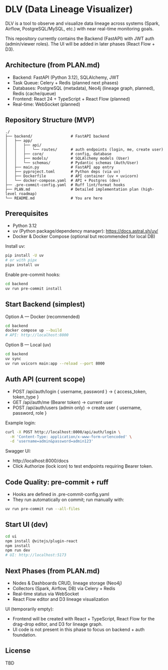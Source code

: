# DLV (Data Lineage Visualizer)

DLV is a tool to observe and visualize data lineage across systems
(Spark, Airflow, PostgreSQL/MySQL, etc.) with near real-time monitoring goals.

This repository currently contains the Backend (FastAPI) with JWT auth (admin/viewer roles).
The UI will be added in later phases (React Flow + D3).

## Architecture (from PLAN.md)

- Backend: FastAPI (Python 3.12), SQLAlchemy, JWT
- Task Queue: Celery + Redis (planned next phases)
- Databases: PostgreSQL (metadata), Neo4j (lineage graph, planned), Redis (cache/queue)
- Frontend: React 24 + TypeScript + React Flow (planned)
- Real-time: WebSocket (planned)

## Repository Structure (MVP)

```
./
├── backend/                 # FastAPI backend
│   ├── app/
│   │   ├── api/
│   │   │   └── routes/      # auth endpoints (login, me, create user)
│   │   ├── core/            # config, database
│   │   ├── models/          # SQLAlchemy models (User)
│   │   └── schemas/         # Pydantic schemas (Auth/User)
│   ├── main.py              # FastAPI app entry
│   ├── pyproject.toml       # Python deps (via uv)
│   ├── Dockerfile           # API container (uv + uvicorn)
│   └── docker-compose.yaml  # API + Postgres (dev)
├── .pre-commit-config.yaml  # Ruff lint/format hooks
├── PLAN.md                  # Detailed implementation plan (high-level roadmap)
└── README.md                # You are here
```

## Prerequisites

- Python 3.12
- uv (Python package/dependency manager): https://docs.astral.sh/uv/
- Docker & Docker Compose (optional but recommended for local DB)

Install uv:
```bash
pip install -U uv
# or with pipx
pipx install uv
```

Enable pre-commit hooks:
```bash
cd backend
uv run pre-commit install
```

## Start Backend (simplest)

Option A — Docker (recommended)
```bash
cd backend
docker compose up --build
# API: http://localhost:8000
```

Option B — Local (uv)
```bash
cd backend
uv sync
uv run uvicorn main:app --reload --port 8000
```

## Auth API (current scope)

- POST /api/auth/login { username, password } -> { access_token, token_type }
- GET  /api/auth/me (Bearer token) -> current user
- POST /api/auth/users (admin only) -> create user { username, password, role }

Example login:
```bash
curl -X POST http://localhost:8000/api/auth/login \
  -H 'Content-Type: application/x-www-form-urlencoded' \
  -d 'username=admin&password=admin123'
```

Swagger UI:
- http://localhost:8000/docs
- Click Authorize (lock icon) to test endpoints requiring Bearer token.

## Code Quality: pre-commit + ruff

- Hooks are defined in .pre-commit-config.yaml
- They run automatically on commit; run manually with:
```bash
uv run pre-commit run --all-files
```

## Start UI (dev)
```bash
cd ui
npm install @vitejs/plugin-react
npm install
npm run dev
# UI: http://localhost:5173
```

## Next Phases (from PLAN.md)

- Nodes & Dashboards CRUD, lineage storage (Neo4j)
- Collectors (Spark, Airflow, DB) via Celery + Redis
- Real-time status via WebSocket
- React Flow editor and D3 lineage visualization

UI (temporarily empty):
- Frontend will be created with React + TypeScript, React Flow for the drag-drop editor, and D3 for lineage graph.
- UI code is not present in this phase to focus on backend + auth foundation.

## License

TBD
